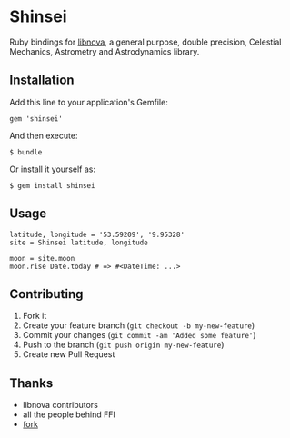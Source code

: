 # Shinsei

Ruby bindings for [libnova](http://libnova.sourceforge.net/), a general purpose, double precision, Celestial Mechanics, Astrometry and Astrodynamics library.

## Installation

Add this line to your application's Gemfile:

    gem 'shinsei'

And then execute:

    $ bundle

Or install it yourself as:

    $ gem install shinsei

## Usage

    latitude, longitude = '53.59209', '9.95328'
    site = Shinsei latitude, longitude

    moon = site.moon
    moon.rise Date.today # => #<DateTime: ...>

## Contributing

1. Fork it
2. Create your feature branch (`git checkout -b my-new-feature`)
3. Commit your changes (`git commit -am 'Added some feature'`)
4. Push to the branch (`git push origin my-new-feature`)
5. Create new Pull Request

## Thanks

* libnova contributors
* all the people behind FFI
* [fork](http://fork.de)

